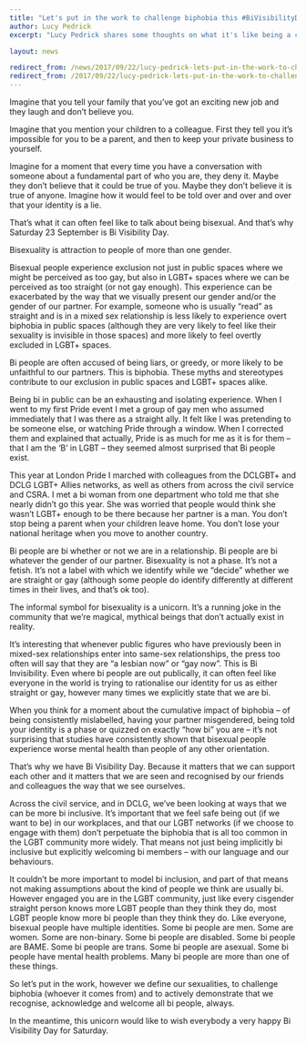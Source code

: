 ```yaml
---
title: "Let's put in the work to challenge biphobia this #BiVisibilityDay"
author: Lucy Pedrick
excerpt: "Lucy Pedrick shares some thoughts on what it's like being a civil servant and being bisexual for #BiVisibilityDay."

layout: news

redirect_from: /news/2017/09/22/lucy-pedrick-lets-put-in-the-work-to-challenge-biphobia/
redirect_from: /2017/09/22/lucy-pedrick-lets-put-in-the-work-to-challenge-biphobia/
---
```

Imagine that you tell your family that you’ve got an exciting new job and they laugh and don’t believe you. 

Imagine that you mention your children to a colleague. First they tell you it’s impossible for you to be a parent, and then to keep your private business to yourself.

Imagine for a moment that every time you have a conversation with someone about a fundamental part of who you are, they deny it. Maybe they don’t believe that it could be true of you. Maybe they don’t believe it is true of anyone. Imagine how it would feel to be told over and over and over that your identity is a lie.

That’s what it can often feel like to talk about being bisexual. And that’s why Saturday 23 September is Bi Visibility Day.

Bisexuality is attraction to people of more than one gender.

Bisexual people experience exclusion not just in public spaces where we might be perceived as too gay, but also in LGBT+ spaces where we can be perceived as too straight (or not gay enough). This experience can be exacerbated by the way that we visually present our gender and/or the gender of our partner. For example, someone who is usually “read” as straight and is in a mixed sex relationship is less likely to experience overt biphobia in public spaces (although they are very likely to feel like their sexuality is invisible in those spaces) and more likely to feel overtly excluded in LGBT+ spaces.

Bi people are often accused of being liars, or greedy, or more likely to be unfaithful to our partners. This is biphobia. These myths and stereotypes contribute to our exclusion in public spaces and LGBT+ spaces alike.

Being bi in public can be an exhausting and isolating experience. When I went to my first Pride event I met a group of gay men who assumed immediately that I was there as a straight ally. It felt like I was pretending to be someone else, or watching Pride through a window. When I corrected them and explained that actually, Pride is as much for me as it is for them – that I am the ‘B’ in LGBT – they seemed almost surprised that Bi people exist.

This year at London Pride I marched with colleagues from the DCLGBT+ and DCLG LGBT+ Allies networks, as well as others from across the civil service and CSRA. I met a bi woman from one department who told me that she nearly didn’t go this year. She was worried that people would think she wasn’t LGBT+ enough to be there because her partner is a man.
You don’t stop being a parent when your children leave home. You don’t lose your national heritage when you move to another country.

Bi people are bi whether or not we are in a relationship. Bi people are bi whatever the gender of our partner. Bisexuality is not a phase. It’s not a fetish. It’s not a label with which we identify while we “decide” whether we are straight or gay (although some people do identify differently at different times in their lives, and that’s ok too).

The informal symbol for bisexuality is a unicorn. It’s a running joke in the community that we’re magical, mythical beings that don’t actually exist in reality. 

It’s interesting that whenever public figures who have previously been in mixed-sex relationships enter into same-sex relationships, the press too often will say that they are “a lesbian now” or “gay now”.  This is Bi Invisibility. Even where bi people are out publically, it can often feel like everyone in the world is trying to rationalise our identity for us as either straight or gay, however many times we explicitly state that we are bi.

When you think for a moment about the cumulative impact of biphobia – of being consistently mislabelled, having your partner misgendered, being told your identity is a phase or quizzed on exactly “how bi” you are – it’s not surprising that studies have consistently shown that bisexual people experience worse mental health than people of any other orientation.

That’s why we have Bi Visibility Day. Because it matters that we can support each other and it matters that we are seen and recognised by our friends and colleagues the way that we see ourselves.

Across the civil service, and in DCLG, we’ve been looking at ways that we can be more bi inclusive. It’s important that we feel safe being out (if we want to be) in our workplaces, and that our LGBT networks (if we choose to engage with them) don’t perpetuate the biphobia that is all too common in the LGBT community more widely. That means not just being implicitly bi inclusive but explicitly welcoming bi members – with our language and our behaviours. 

It couldn’t be more important to model bi inclusion, and part of that means not making assumptions about the kind of people we think are usually bi. However engaged you are in the LGBT community, just like every cisgender straight person knows more LGBT people than they think they do, most LGBT people know more bi people than they think they do. Like everyone, bisexual people have multiple identities. Some bi people are men. Some are women. Some are non-binary. Some bi people are disabled. Some bi people are BAME. Some bi people are trans. Some bi people are asexual. Some bi people have mental health problems. Many bi people are more than one of these things.

So let’s put in the work, however we define our sexualities, to challenge biphobia (whoever it comes from) and to actively demonstrate that we recognise, acknowledge and welcome all bi people, always.

In the meantime, this unicorn would like to wish everybody a very happy Bi Visibility Day for Saturday.
